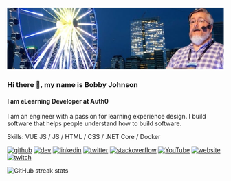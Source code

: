![I am eLearning Developer at Auth0](https://raw.githubusercontent.com/NotMyself/NotMyself/master/banner.jpg)
### Hi there 👋, my name is Bobby Johnson
#### I am eLearning Developer at Auth0

I am an engineer with a passion for learning experience design. I build software that helps people 
understand how to build software.

Skills: VUE JS / JS / HTML / CSS / .NET Core / Docker


[<img src='https://cdn.jsdelivr.net/npm/simple-icons@3.0.1/icons/github.svg' alt='github' height='40'>](https://github.com/notmyself)  [<img src='https://cdn.jsdelivr.net/npm/simple-icons@3.0.1/icons/dev-dot-to.svg' alt='dev' height='40'>](https://dev.to/notmyself)  [<img src='https://cdn.jsdelivr.net/npm/simple-icons@3.0.1/icons/linkedin.svg' alt='linkedin' height='40'>](https://www.linkedin.com/in/notmyself74/)  [<img src='https://cdn.jsdelivr.net/npm/simple-icons@3.0.1/icons/twitter.svg' alt='twitter' height='40'>](https://twitter.com/notmyself)  [<img src='https://cdn.jsdelivr.net/npm/simple-icons@3.0.1/icons/stackoverflow.svg' alt='stackoverflow' height='40'>](https://stackoverflow.com/users/303)  [<img src='https://cdn.jsdelivr.net/npm/simple-icons@3.0.1/icons/youtube.svg' alt='YouTube' height='40'>](https://www.youtube.com/channel/UCCvFh9KbO_K1G-KmDs9c94g)  [<img src='https://cdn.jsdelivr.net/npm/simple-icons@3.0.1/icons/icloud.svg' alt='website' height='40'>](https://iamnotmyself.com)  [<img src='https://cdn.jsdelivr.net/npm/simple-icons@3.0.1/icons/twitch.svg' alt='twitch' height='40'>](https://www.twitch.tv/iamnotmyself)  

![GitHub streak stats](https://github-readme-streak-stats.herokuapp.com/?user=notmyself)  
